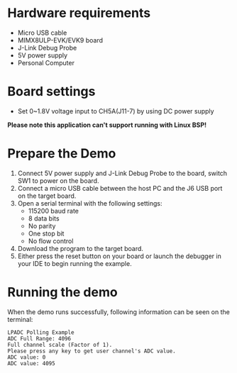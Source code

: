 Hardware requirements
=====================
- Micro USB cable
- MIMX8ULP-EVK/EVK9 board
- J-Link Debug Probe
- 5V power supply
- Personal Computer

Board settings
============
- Set 0~1.8V voltage input to CH5A(J11-7) by using DC power supply

**Please note this application can't support running with Linux BSP!**

Prepare the Demo
===============
1.  Connect 5V power supply and J-Link Debug Probe to the board, switch SW1 to power on the board.
2.  Connect a micro USB cable between the host PC and the J6 USB port on the target board.
3.  Open a serial terminal with the following settings:
    - 115200 baud rate
    - 8 data bits
    - No parity
    - One stop bit
    - No flow control
4.  Download the program to the target board.
5.  Either press the reset button on your board or launch the debugger in your IDE to begin running the example.

Running the demo
================
When the demo runs successfully, following information can be seen on the terminal:
~~~~~~~~~~~~~~~~~~~~~~~~~~~~~~~~~~~~~~~~~~~~~~~~~~~
LPADC Polling Example
ADC Full Range: 4096
Full channel scale (Factor of 1).
Please press any key to get user channel's ADC value.
ADC value: 0
ADC value: 4095
~~~~~~~~~~~~~~~~~~~~~~~~~~~~~~~~~~~~~~~~~~~~~~~~~~~

